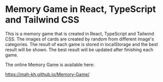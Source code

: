 # Memory Game in React, TypeScript and Tailwind CSS

This is a memory game that is created in React, TypeScript and Tailwind CSS. The images of cards are created by random from different image's categories. The result of each game is stored in localStorage and the best result will be shown. The best result will be updated after finishing each game.

The online Memory Game is available here:

https://mah-kh.github.io/Memory-Game/
